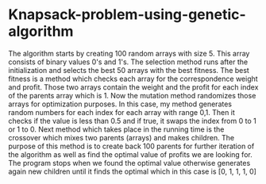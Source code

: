 # Knapsack-problem-using-genetic-algorithm
The algorithm starts by creating 100 random arrays with size 5. This array consists of binary values 0's and 1's. The selection method runs after the initialization and selects the best 50 arrays with the best fitness. The best fitness is a method which checks each array for the correspondence weight and profit. Those two arrays contain the weight and the profit for each index of the parents array which is 1. Now the mutation method randomizes those arrays for optimization purposes. In this case, my method generates random numbers for each index for each array with range 0,1. Then it checks if the value is less than 0.5 and if true, it swaps the index from 0 to 1 or 1 to 0. Next method which takes place in the running time is the crossover which mixes two parents (arrays) and makes children. The purpose of this method is to create back 100 parents for further iteration of the algorithm as well as find the optimal value of profits we are looking for. The program stops when we found the optimal value otherwise generates again new children until it finds the optimal which in this case is [0, 1, 1, 1, 0]
